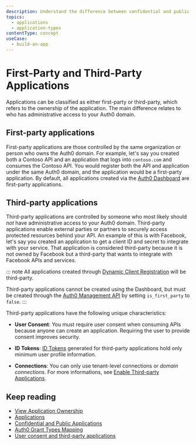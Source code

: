 ```yaml
---
description: Understand the difference between confidential and public application types.
topics:
  - applications
  - application-types
contentType: concept
useCase:
  - build-an-app
---
```

# First-Party and Third-Party Applications

Applications can be classified as either first-party or third-party, which refers to the ownership of the application. The main difference relates to who has administrative access to your Auth0 domain.

## First-party applications

First-party applications are those controlled by the same organization or person who owns the Auth0 domain. For example, let's say you created both a Contoso API and an application that logs into `contoso.com` and consumes the Contoso API. You would register both the API and application under the same Auth0 domain, and the application would be a first-party application. By default, all applications created via the [Auth0 Dashboard](${manage_url}/#/applications) are first-party applications.

## Third-party applications

Third-party applications are controlled by someone who most likely should *not* have administrative access to your Auth0 domain. Third-party applications enable external parties or partners to securely access protected resources behind your API. An example of this is with Facebook, let's say you created an application to get a client ID and secret to integrate with your service. That application is considered third-party because it is not owned by Facebook but a third-party that wants to integrate with Facebook APIs and services. 

::: note
All applications created through [Dynamic Client Registration](/api-auth/dynamic-client-registration) will be third-party.

Third-party applications cannot be created using the Dashboard, but must be created through the [Auth0 Management API](/api/management/v2#!/Clients/post_clients) by setting `is_first_party` to `false`.
:::

Third-party applications have the following unique characteristics:

- **User Consent**: You must require user consent when consuming APIs because anyone can create an application. Requiring the user to provide consent improves security.

- **ID Tokens**: [ID Tokens](/tokens/concepts/id-tokens) generated for third-party applications hold only minimum user profile information.

- **Connections**: You can only use tenant-level connections or *domain connections*. For more informations, see [Enable Third-party Applications](/applications/guides/enable-third-party-apps).

## Keep reading

* [View Application Ownership](/api/management/guides/applications/view-ownership)
* [Applications](/applications)
* [Confidential and Public Applications](/applications/concepts/app-types-confidential-public)
* [Auth0 Grant Types Mapping](/applications/reference/grant-types-auth0-mapping)
* [User consent and third-party applications](/api-auth/user-consent)
 